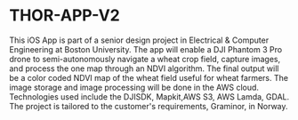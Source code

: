 # THOR-APP-V2
This iOS App is part of a senior design project in Electrical &amp; Computer Engineering at Boston University. The app will enable a DJI Phantom 3 Pro drone to semi-autonomously navigate a wheat crop field, capture images, and process the one map through an NDVI algorithm. The final output will be a color coded NDVI map of the wheat field useful for wheat farmers. The image storage and image processing will be done in the AWS cloud. Technologies used include the DJISDK, Mapkit,AWS S3, AWS Lamda, GDAL. The project is tailored to the customer's requirements, Graminor, in Norway. 
